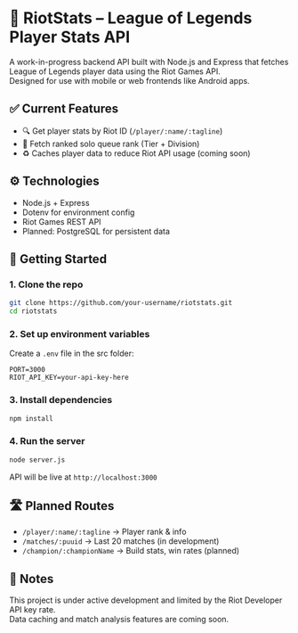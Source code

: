 # 🔹 RiotStats – League of Legends Player Stats API

A work-in-progress backend API built with Node.js and Express that fetches League of Legends player data using the Riot Games API.  
Designed for use with mobile or web frontends like Android apps.

## ✅ Current Features

- 🔍 Get player stats by Riot ID (`/player/:name/:tagline`)
- 📄 Fetch ranked solo queue rank (Tier + Division)
- ♻️ Caches player data to reduce Riot API usage (coming soon)

## ⚙️ Technologies

- Node.js + Express
- Dotenv for environment config
- Riot Games REST API
- Planned: PostgreSQL for persistent data

## 🚀 Getting Started

### 1. Clone the repo

```bash
git clone https://github.com/your-username/riotstats.git
cd riotstats
```

### 2. Set up environment variables

Create a `.env` file in the src folder:

```env
PORT=3000
RIOT_API_KEY=your-api-key-here
```

### 3. Install dependencies

```bash
npm install
```

### 4. Run the server

```bash
node server.js
```

API will be live at `http://localhost:3000`

## 🛣️ Planned Routes

- `/player/:name/:tagline` → Player rank & info  
- `/matches/:puuid` → Last 20 matches (in development)  
- `/champion/:championName` → Build stats, win rates (planned)

## 📌 Notes

This project is under active development and limited by the Riot Developer API key rate.  
Data caching and match analysis features are coming soon.
